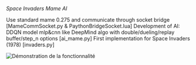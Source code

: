 *Space Invaders Mame AI*

Use standard mame 0.275 and communicate through socket bridge [MameCommSocket.py & PaythonBridgeSocket.lua]
Development of AI: DDQN model mlp&cnn like DeepMind algo with double/dueling/replay buffer/step_n options [ai_mame.py]
First implementation for Space Invaders (1978) [invaders.py]

![Démonstration de la fonctionnalité](./1890!gif)
